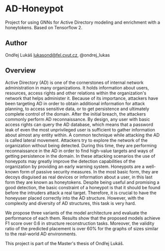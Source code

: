 # AD-Honeypot
Project for using GNNs for Active Directory modeling and enrichment with a honeytokens. Based on Tensorflow 2.

## Author
Ondřej Lukáš
lukasond@fel.cvut.cz, @ondrej_lukas


## Overview
Active Directory (AD) is one of the cornerstones of internal network administration in many organizations. It holds information about users, resources, access rights and other relations within the organization's network that helps administer it.
Because of its importance, attackers have been targeting AD in order to obtain additional information for attack planning, to access sensitive data, or to get persistence and ultimately complete control of the domain. After the initial breach, the attackers commonly perform AD reconnaissance. By design, any user with basic access rights can query the AD database, which means that a password leak of even the most unprivileged user is sufficient to gather information about almost any entity within.
A common technique while attacking the AD is called lateral movement. Attackers try to explore the network of the organization without being detected. During this time, they are performing reconnaissance in the AD in order to find high-value targets and ways of getting persistence in the domain. In these attacking scenarios the use of honeypots may greatly improve the detection capabilities of the organization by providing an early warning system. Honeypots are a well-known form of passive security measures. In the most basic form, they are decoys disguised as real devices or information about a user, in this last form they are known as honeytokens. 
Despite being useful and promising a good detection, the basic constraint of a honeypot is that it should be found before the intruders attack a real target. Therefore, it is crucial to have the honeyuser placed correctly into the AD structure. However, with the complexity and diversity of AD structures, this task is very hard.

 We propose three variants of the model architecture and evaluate the performance of each them. Results show that the proposed models achieve F1 score over 0.6 in structure reconstruction tasks. Moreover, the validity ratio of the predicted placement is over 60\% for the graphs of sizes similar to the real-world AD environments.

This project is part of the Master's thesis of Ondřej Lukáš.
